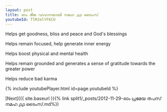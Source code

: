 ```yaml
---
layout: post
title: ഓം ഭീജ വാഹനയായി നമഹ ൧൧ ടൈംസ്
youtubeId: TlMJelYF6CU
---
```

 
 
Helps get goodness, bliss and peace and God's blessings
 
Helps remain focused, help generate inner energy 
 
Helps boost physical and mental health 
 
Helps remain grounded and generates a sense of gratitude towards the greater power 
 
Helps reduce bad karma
 
 
 
 


{% include youtubePlayer.html id=page.youtubeId %}
 
[Next]({{ site.baseurl }}{% link  split1/_posts/2012-11-29-ഓം പ്രമേയ തപസ് നമഹ ൧൧ ടൈംസ്.md%})
 
